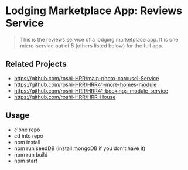 # Lodging Marketplace App: Reviews Service

> This is the reviews service of a lodging marketplace app. It is one micro-service out of 5 (others listed below) for the full app.

## Related Projects

  - https://github.com/roshi-HRR/main-photo-carousel-Service
  - https://github.com/roshi-HRR/HRR41-more-homes-module
  - https://github.com/roshi-HRR/HRR41-bookings-module-service
  - https://github.com/roshi-HRR/HRR-House

## Usage

- clone repo
- cd into repo
- npm install
- npm run seedDB (install mongoDB if you don't have it)
- npm run build
- npm start
